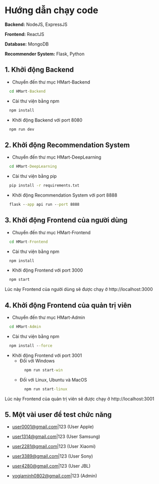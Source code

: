 # Hướng dẫn chạy code

**Backend:** NodeJS, ExpressJS

**Frontend:** ReactJS

**Database:** MongoDB

**Recommender System:** Flask, Python

## 1. Khởi động Backend

- Chuyển đến thư mục HMart-Backend

```cmd
  cd HMart-Backend
```

- Cài thư viện bằng npm

```cmd
  npm install
```

- Khởi động Backend với port 8080

```cmd
  npm run dev
```

## 2. Khởi động Recommendation System

- Chuyển đến thư mục HMart-DeepLearning

```cmd
  cd HMart-DeepLearning
```

- Cài thư viện bằng pip

```cmd
  pip install -r requirements.txt
```

- Khởi động Recommendation System với port 8888

```cmd
  flask --app api run --port 8888
```

## 3. Khởi động Frontend của người dùng

- Chuyển đến thư mục HMart-Frontend

```cmd
  cd HMart-Frontend
```

- Cài thư viện bằng npm

```cmd
  npm install
```

- Khởi động Frontend với port 3000

```cmd
  npm start
```

Lúc này Frontend của người dùng sẽ được chạy ở http://localhost:3000

## 4. Khởi động Frontend của quản trị viên

- Chuyển đến thư mục HMart-Admin

```cmd
  cd HMart-Admin
```

- Cài thư viện bằng npm

```cmd
  npm install --force
```

- Khởi động Frontend với port 3001
  - Đối với Windows
    ```cmd
      npm run start-win
    ```
  - Đối với Linux, Ubuntu và MacOS
    ```cmd
      npm run start-linux
    ```

Lúc này Frontend của quản trị viên sẽ được chạy ở http://localhost:3001

## 5. Một vài user để test chức năng
  
  - user0001@gmail.com|123 (User Apple)

  - user1314@gmail.com|123 (User Samsung)

  - user2281@gmail.com|123 (User Xiaomi)
 
  - user3389@gmail.com|123 (User Sony)
 
  - user4280@gmail.com|123 (User JBL)

  - vogiaminh0802@gmail.com|123 (Admin)
